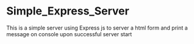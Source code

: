# Simple_Express_Server
This is a simple server using Express js to server a html form and print a message on console upon successful server start
